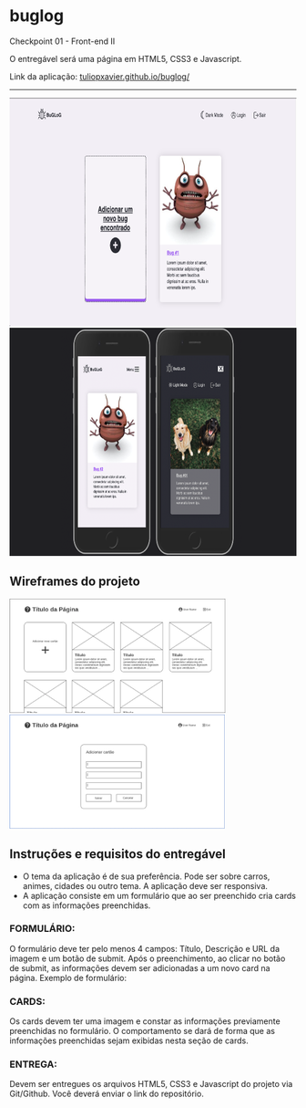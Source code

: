 # buglog
Checkpoint 01 - Front-end II

O entregável será uma página em HTML5, CSS3 e Javascript. 

Link da aplicação:
<a href="https://tuliopxavier.github.io/buglog/" target="_blank">tuliopxavier.github.io/buglog/</a>

<hr>

<img height="400px" width="auto" alt="App Screenshot" src="./img/bugLog-screenShot.png">
<img height="400px" width="auto" alt="Mobile Screenshot" src="./buglog-mobile.png">

## Wireframes do projeto

<img height="200px" width="auto" alt="wireframe 01" src="./img/wireframe01.png" about_blank/><img height="200px" width="auto" alt="wireframe 02" src="./img/wireframe02.png"/>

## Instruções e requisitos do entregável
	
- O tema da aplicação é de sua preferência. Pode ser sobre carros, animes, cidades ou outro tema. A aplicação deve ser responsiva.
- A aplicação consiste em um formulário que ao ser preenchido cria cards com as informações preenchidas.


### FORMULÁRIO: 
O formulário deve ter pelo menos 4 campos: Título, Descrição e URL da imagem e um botão de submit.
Após o preenchimento, ao clicar no botão de submit, as informações devem ser adicionadas a um novo card na página.
Exemplo de formulário:

### CARDS:
Os cards devem ter uma imagem e constar as informações previamente preenchidas no formulário. O comportamento se dará de forma que as informações preenchidas sejam exibidas nesta seção de cards.

### ENTREGA:
Devem ser entregues os arquivos HTML5, CSS3 e Javascript do projeto via Git/Github. Você deverá enviar o link do repositório.
